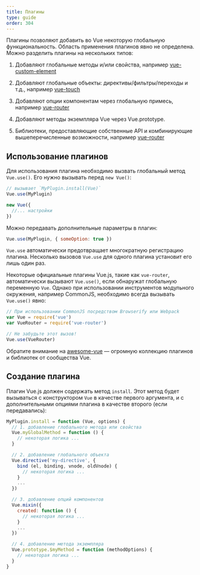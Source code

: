 ```yaml
---
title: Плагины
type: guide
order: 304
---
```


Плагины позволяют добавить во Vue некоторую глобальную функциональность. Область применения плагинов явно не определена. Можно разделить плагины на нескольких типов:

1. Добавляют глобальные методы и/или свойства, например [vue-custom-element](https://github.com/karol-f/vue-custom-element)

2. Добавляют глобальные объекты: директивы/фильтры/переходы и т.д., например [vue-touch](https://github.com/vuejs/vue-touch)

3. Добавляют опции компонентам через глобальную примесь, например [vue-router](https://github.com/vuejs/vue-router)

4. Добавляют методы экземпляра Vue через Vue.prototype.

5. Библиотеки, предоставляющие собственные API и комбинирующие вышеперечисленные возможности, например [vue-router](https://github.com/vuejs/vue-router)

## Использование плагинов

Для использования плагина необходимо вызвать глобальный метод `Vue.use()`. Его нужно вызывать перед `new Vue()`:

``` js
// вызывает `MyPlugin.install(Vue)`
Vue.use(MyPlugin)

new Vue({
  //... настройки
})
```

Можно передавать дополнительные параметры в плагин:

``` js
Vue.use(MyPlugin, { someOption: true })
```

`Vue.use` автоматически предотвращает многократную регистрацию плагина. Несколько вызовов `Vue.use` для одного плагина установит его лишь один раз.

Некоторые официальные плагины Vue.js, такие как `vue-router`, автоматически вызывают `Vue.use()`, если обнаружат глобальную переменную `Vue`. Однако при использовании инструментов модульного окружения, например CommonJS, необходимо всегда вызывать `Vue.use()` явно:

``` js
// При использовании CommonJS посредством Browserify или Webpack
var Vue = require('vue')
var VueRouter = require('vue-router')

// Не забудьте этот вызов!
Vue.use(VueRouter)
```

Обратите внимание на [awesome-vue](https://github.com/vuejs/awesome-vue#components--libraries) — огромную коллекцию плагинов и библиотек от сообщества Vue.

## Создание плагина

Плагин Vue.js должен содержать метод `install`. Этот метод будет вызываться с конструктором `Vue` в качестве первого аргумента, и с дополнительными опциями плагина в качестве второго (если передавались):

``` js
MyPlugin.install = function (Vue, options) {
  // 1. добавление глобального метода или свойства
  Vue.myGlobalMethod = function () {
    // некоторая логика ...
  }

  // 2. добавление глобального объекта
  Vue.directive('my-directive', {
    bind (el, binding, vnode, oldVnode) {
      // некоторая логика ...
    }
    ...
  })

  // 3. добавление опций компонентов
  Vue.mixin({
    created: function () {
      // некоторая логика ...
    }
    ...
  })

  // 4. добавление метода экземпляра
  Vue.prototype.$myMethod = function (methodOptions) {
    // некоторая логика ...
  }
}
```
